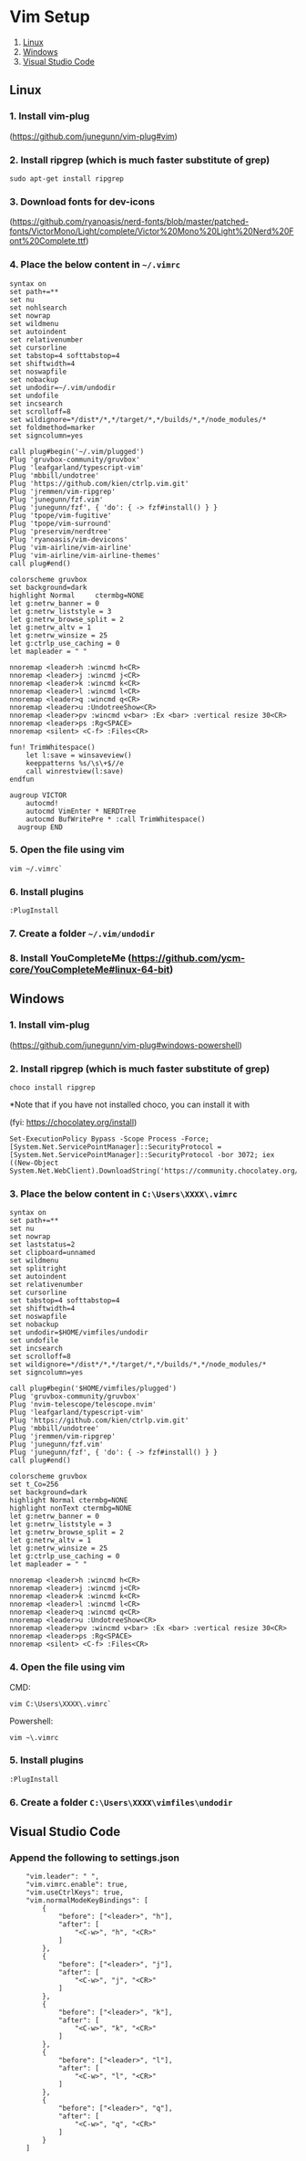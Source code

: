 # Vim Setup
1. [Linux](#Linux)
2. [Windows](#Windows)
3. [Visual Studio Code](#VSCode)


## Linux
### 1. Install vim-plug
(https://github.com/junegunn/vim-plug#vim)
### 2. Install ripgrep (which is much faster substitute of grep)
```
sudo apt-get install ripgrep
```
### 3. Download fonts for dev-icons
(https://github.com/ryanoasis/nerd-fonts/blob/master/patched-fonts/VictorMono/Light/complete/Victor%20Mono%20Light%20Nerd%20Font%20Complete.ttf)
### 4. Place the below content in ```~/.vimrc```
```
syntax on
set path+=**
set nu
set nohlsearch
set nowrap
set wildmenu
set autoindent
set relativenumber
set cursorline
set tabstop=4 softtabstop=4
set shiftwidth=4
set noswapfile
set nobackup
set undodir=~/.vim/undodir
set undofile
set incsearch
set scrolloff=8
set wildignore=*/dist*/*,*/target/*,*/builds/*,*/node_modules/*
set foldmethod=marker
set signcolumn=yes

call plug#begin('~/.vim/plugged')
Plug 'gruvbox-community/gruvbox'
Plug 'leafgarland/typescript-vim'
Plug 'mbbill/undotree'
Plug 'https://github.com/kien/ctrlp.vim.git'
Plug 'jremmen/vim-ripgrep'
Plug 'junegunn/fzf.vim'
Plug 'junegunn/fzf', { 'do': { -> fzf#install() } }
Plug 'tpope/vim-fugitive'
Plug 'tpope/vim-surround'
Plug 'preservim/nerdtree'
Plug 'ryanoasis/vim-devicons'
Plug 'vim-airline/vim-airline'
Plug 'vim-airline/vim-airline-themes'
call plug#end()

colorscheme gruvbox
set background=dark
highlight Normal     ctermbg=NONE
let g:netrw_banner = 0
let g:netrw_liststyle = 3
let g:netrw_browse_split = 2
let g:netrw_altv = 1
let g:netrw_winsize = 25
let g:ctrlp_use_caching = 0
let mapleader = " "

nnoremap <leader>h :wincmd h<CR>
nnoremap <leader>j :wincmd j<CR>
nnoremap <leader>k :wincmd k<CR>
nnoremap <leader>l :wincmd l<CR>
nnoremap <leader>q :wincmd q<CR>
nnoremap <leader>u :UndotreeShow<CR>
nnoremap <leader>pv :wincmd v<bar> :Ex <bar> :vertical resize 30<CR>
nnoremap <leader>ps :Rg<SPACE>
nnoremap <silent> <C-f> :Files<CR>

fun! TrimWhitespace() 
    let l:save = winsaveview() 
    keeppatterns %s/\s\+$//e 
    call winrestview(l:save) 
endfun 
 
augroup VICTOR 
    autocmd! 
    autocmd VimEnter * NERDTree
    autocmd BufWritePre * :call TrimWhitespace() 
  augroup END

```
### 5. Open the file using vim
```
vim ~/.vimrc`
```
### 6. Install plugins
```
:PlugInstall
```
### 7. Create a folder ```~/.vim/undodir```
### 8. Install YouCompleteMe (https://github.com/ycm-core/YouCompleteMe#linux-64-bit)

## Windows
### 1. Install vim-plug
(https://github.com/junegunn/vim-plug#windows-powershell)
### 2. Install ripgrep (which is much faster substitute of grep)
```
choco install ripgrep
```
*Note that if you have not installed choco, you can install it with

(fyi: https://chocolatey.org/install)
```
Set-ExecutionPolicy Bypass -Scope Process -Force; [System.Net.ServicePointManager]::SecurityProtocol = [System.Net.ServicePointManager]::SecurityProtocol -bor 3072; iex ((New-Object System.Net.WebClient).DownloadString('https://community.chocolatey.org/install.ps1'))
```
### 3. Place the below content in ```C:\Users\XXXX\.vimrc```
```
syntax on
set path+=**
set nu
set nowrap
set laststatus=2
set clipboard=unnamed
set wildmenu
set splitright
set autoindent
set relativenumber
set cursorline
set tabstop=4 softtabstop=4
set shiftwidth=4
set noswapfile
set nobackup
set undodir=$HOME/vimfiles/undodir
set undofile
set incsearch
set scrolloff=8
set wildignore=*/dist*/*,*/target/*,*/builds/*,*/node_modules/*
set signcolumn=yes

call plug#begin('$HOME/vimfiles/plugged')
Plug 'gruvbox-community/gruvbox'
Plug 'nvim-telescope/telescope.nvim'
Plug 'leafgarland/typescript-vim'
Plug 'https://github.com/kien/ctrlp.vim.git'
Plug 'mbbill/undotree'
Plug 'jremmen/vim-ripgrep'
Plug 'junegunn/fzf.vim'
Plug 'junegunn/fzf', { 'do': { -> fzf#install() } }
call plug#end()

colorscheme gruvbox
set t_Co=256
set background=dark
highlight Normal ctermbg=NONE
highlight nonText ctermbg=NONE
let g:netrw_banner = 0
let g:netrw_liststyle = 3
let g:netrw_browse_split = 2
let g:netrw_altv = 1
let g:netrw_winsize = 25
let g:ctrlp_use_caching = 0
let mapleader = " "

nnoremap <leader>h :wincmd h<CR>
nnoremap <leader>j :wincmd j<CR>
nnoremap <leader>k :wincmd k<CR>
nnoremap <leader>l :wincmd l<CR>
nnoremap <leader>q :wincmd q<CR>
nnoremap <leader>u :UndotreeShow<CR>
nnoremap <leader>pv :wincmd v<bar> :Ex <bar> :vertical resize 30<CR>
nnoremap <leader>ps :Rg<SPACE>
nnoremap <silent> <C-f> :Files<CR>
```
### 4. Open the file using vim
CMD:
```
vim C:\Users\XXXX\.vimrc`
```
Powershell:
```
vim ~\.vimrc
```
### 5. Install plugins
```
:PlugInstall
```
### 6. Create a folder ```C:\Users\XXXX\vimfiles\undodir```

## Visual Studio Code <a name="VSCode"></a>
### Append the following to settings.json
```
    "vim.leader": " ",
    "vim.vimrc.enable": true,
    "vim.useCtrlKeys": true,
    "vim.normalModeKeyBindings": [
        {
            "before": ["<leader>", "h"],
            "after": [
                "<C-w>", "h", "<CR>"
            ]
        },
        {
            "before": ["<leader>", "j"],
            "after": [
                "<C-w>", "j", "<CR>"
            ]
        },
        {
            "before": ["<leader>", "k"],
            "after": [
                "<C-w>", "k", "<CR>"
            ]
        },
        {
            "before": ["<leader>", "l"],
            "after": [
                "<C-w>", "l", "<CR>"
            ]
        },
        {
            "before": ["<leader>", "q"],
            "after": [
                "<C-w>", "q", "<CR>"
            ]
        }
    ]
```

